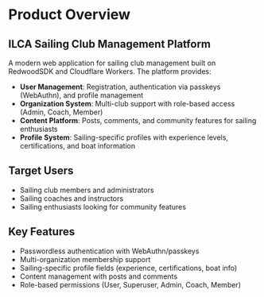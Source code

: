 # Product Overview

## ILCA Sailing Club Management Platform

A modern web application for sailing club management built on RedwoodSDK and Cloudflare Workers. The platform provides:

- **User Management**: Registration, authentication via passkeys (WebAuthn), and profile management
- **Organization System**: Multi-club support with role-based access (Admin, Coach, Member)
- **Content Platform**: Posts, comments, and community features for sailing enthusiasts
- **Profile System**: Sailing-specific profiles with experience levels, certifications, and boat information

## Target Users
- Sailing club members and administrators
- Sailing coaches and instructors
- Sailing enthusiasts looking for community features

## Key Features
- Passwordless authentication with WebAuthn/passkeys
- Multi-organization membership support
- Sailing-specific profile fields (experience, certifications, boat info)
- Content management with posts and comments
- Role-based permissions (User, Superuser, Admin, Coach, Member)